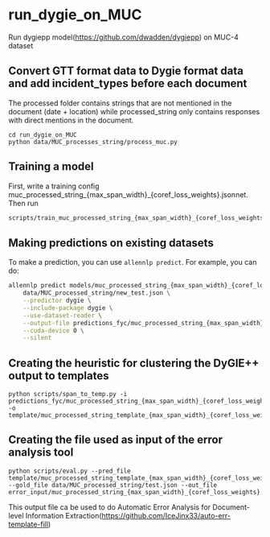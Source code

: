 # run_dygie_on_MUC 

Run dygiepp model(https://github.com/dwadden/dygiepp) on MUC-4 dataset

## Convert GTT format data to Dygie format data and add incident_types before each document

The processed folder contains strings that are not mentioned in the document (date + location) while processed_string only contains responses with direct mentions in the document.
```
cd run_dygie_on_MUC
python data/MUC_processes_string/process_muc.py
```

## Training a model

First, write a training config muc_processed_string_{max_span_width}_{coref_loss_weights}.jsonnet. Then run

```bash
scripts/train_muc_processed_string_{max_span_width}_{coref_loss_weights}.sh
```

## Making predictions on existing datasets

To make a prediction, you can use `allennlp predict`. For example, you can do:

```bash
allennlp predict models/muc_processed_string_{max_span_width}_{coref_loss_weights}/model.tar.gz \
    data/MUC_processed_string/new_test.json \
    --predictor dygie \
    --include-package dygie \
    --use-dataset-reader \
    --output-file predictions_fyc/muc_processed_string_{max_span_width}_{coref_loss_weights}.jsonl \
    --cuda-device 0 \
    --silent
```

## Creating the heuristic for clustering the DyGIE++ output to templates
```
python scripts/span_to_temp.py -i predictions_fyc/muc_processed_string_{max_span_width}_{coref_loss_weights}.jsonl -o template/muc_processed_string_template_{max_span_width}_{coref_loss_weights}.jsonl
```

## Creating the file used as input of the error analysis tool
```
python scripts/eval.py --pred_file template/muc_processed_string_template_{max_span_width}_{coref_loss_weights}.jsonl --gold_file data/MUC_processed_string/test.json --out_file error_input/muc_processed_string_{max_span_width}_{coref_loss_weights}.out 
```

This output file ca be used to do Automatic Error Analysis for Document-level Information Extraction(https://github.com/IceJinx33/auto-err-template-fill)
